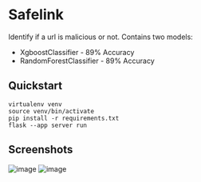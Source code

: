 # Safelink
Identify if a url is malicious or not.
Contains two models:
- XgboostClassifier - 89% Accuracy
- RandomForestClassifier - 89% Accuracy

## Quickstart
```
virtualenv venv
source venv/bin/activate
pip install -r requirements.txt
flask --app server run
```

## Screenshots

![image](https://github.com/sudo-nick16/safelink/assets/73229823/3d7ca1a7-c3ba-4531-9818-e92399cb7879)
![image](https://github.com/sudo-nick16/safelink/assets/73229823/14b1febf-53cf-4065-a92d-3ec0db813171)

